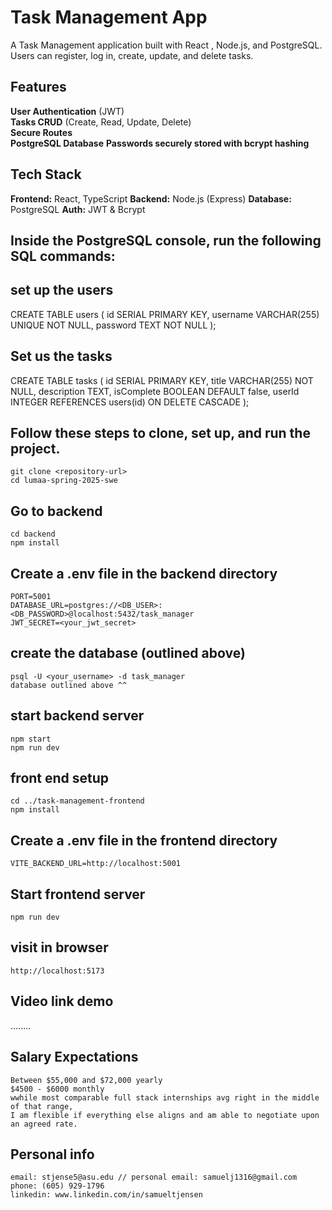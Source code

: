 # Task Management App
A Task Management application built with React , Node.js, and PostgreSQL.  
Users can register, log in, create, update, and delete tasks.


## Features
**User Authentication** (JWT)  
**Tasks CRUD** (Create, Read, Update, Delete)  
**Secure Routes**  
**PostgreSQL Database**
**Passwords securely stored with bcrypt hashing**


## Tech Stack
**Frontend:** React, TypeScript
**Backend:** Node.js (Express)
**Database:** PostgreSQL
**Auth:** JWT & Bcrypt


  ## Inside the PostgreSQL console, run the following SQL commands:
  ## set up the users
CREATE TABLE users (
    id SERIAL PRIMARY KEY,
    username VARCHAR(255) UNIQUE NOT NULL,
    password TEXT NOT NULL
);
  ## Set us the tasks
CREATE TABLE tasks (
    id SERIAL PRIMARY KEY,
    title VARCHAR(255) NOT NULL,
    description TEXT,
    isComplete BOOLEAN DEFAULT false,
    userId INTEGER REFERENCES users(id) ON DELETE CASCADE
);


## Follow these steps to clone, set up, and run the project.
    git clone <repository-url>
    cd lumaa-spring-2025-swe
 ## Go to backend
    cd backend
    npm install
## Create a .env file in the backend directory
    PORT=5001
    DATABASE_URL=postgres://<DB_USER>:<DB_PASSWORD>@localhost:5432/task_manager
    JWT_SECRET=<your_jwt_secret>
## create the database (outlined above)
    psql -U <your_username> -d task_manager
    database outlined above ^^
## start backend server
    npm start
    npm run dev
## front end setup
    cd ../task-management-frontend
    npm install
## Create a .env file in the frontend directory
    VITE_BACKEND_URL=http://localhost:5001
## Start frontend server
    npm run dev
## visit in browser
    http://localhost:5173


## Video link demo
........

## Salary Expectations
    Between $55,000 and $72,000 yearly
    $4500 - $6000 monthly
    wwhile most comparable full stack internships avg right in the middle of that range,
    I am flexible if everything else aligns and am able to negotiate upon an agreed rate.

## Personal info
    email: stjense5@asu.edu // personal email: samuelj1316@gmail.com
    phone: (605) 929-1796
    linkedin: www.linkedin.com/in/samueltjensen



